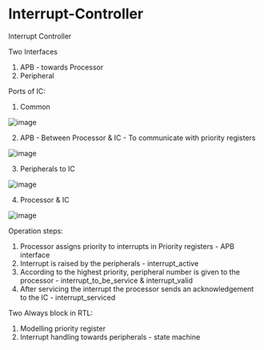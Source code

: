# Interrupt-Controller

Interrupt Controller

Two Interfaces
1. APB - towards Processor
3. Peripheral 


Ports of IC:

1. Common

![image](https://github.com/user-attachments/assets/d511645c-4fdd-4335-a41f-02535ff88f07)

2. APB - Between Processor & IC - To communicate with priority registers

![image](https://github.com/user-attachments/assets/61cb5dfd-02a2-4f33-8da1-cc31f54d99e1)

3. Peripherals to IC

![image](https://github.com/user-attachments/assets/e82c75cd-2dba-4632-8d71-3a53be3fd4cf)

4. Processor & IC

![image](https://github.com/user-attachments/assets/512cd644-d509-4131-a937-10231081f5de)


Operation steps:
1. Processor assigns priority to interrupts in Priority registers - APB interface
2. Interrupt is raised by the peripherals - interrupt_active
3. According to the highest priority, peripheral number is given to the processor - interrupt_to_be_service & interrupt_valid
4. After servicing the interrupt the processor sends an acknowledgement to the IC - interrupt_serviced


Two Always block in RTL:
1. Modelling priority register
2. Interrupt handling towards peripherals - state machine 

